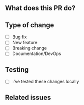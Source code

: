 ## What does this PR do?
<!-- Brief description of your changes -->

## Type of change
- [ ] Bug fix
- [ ] New feature
- [ ] Breaking change
- [ ] Documentation/DevOps

## Testing
- [ ] I've tested these changes locally

## Related issues
<!-- Link issues with #123 -->
